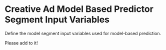 # Creative Ad Model Based Predictor Segment Input Variables

Define the model segment input variables used for model-based prediction.

Please add to it!
